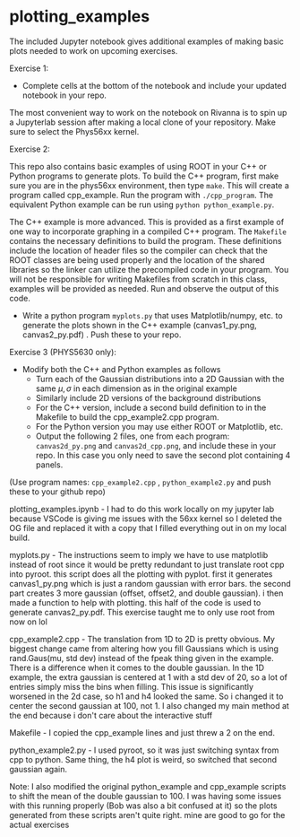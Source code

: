 # plotting_examples

The included Jupyter notebook gives additional examples of making basic plots needed to work on upcoming exercises.  

Exercise 1:
- Complete cells at the bottom of the notebook and include your updated notebook in your repo.

The most convenient way to work on the notebook on Rivanna is to spin up a Jupyterlab session after making a local clone of your repository.  Make sure to select the Phys56xx kernel.

Exercise 2: 

This repo also contains basic examples of using ROOT in your C++ or Python programs to generate plots.  To build the C++ program, first make sure you are in the phys56xx environment, then type ```make```.  This will create a program called cpp_example. Run the program with ```./cpp_program```.  The equivalent Python example can be run using ```python python_example.py```. 

The C++ example is more advanced.  This is provided as a first example of one way to incorporate graphing in a compiled C++ program.  The ```Makefile``` contains the necessary definitions to build the program.  These definitions include the location of header files so the compiler can check that the ROOT classes are being used properly and the location of the shared libraries so the linker can utilize the precompiled code in your program.  You will not be responsible for writing Makefiles from scratch in this class, examples will be provided as needed.  Run and observe the output of this code.

- Write a python program ```myplots.py``` that uses Matplotlib/numpy, etc. to generate the plots shown in the C++ example (canvas1_py.png, canvas2_py.pdf) .  Push these to your repo.

Exercise 3 (PHYS5630 only):

- Modify both the C++ and Python examples as follows 
  - Turn each of the Gaussian distributions into a 2D Gaussian with the same $\mu, \sigma$ in each dimension as in the original example
  - Similarly include 2D versions of the background distributions
  - For the C++ version, include a second build definition to in the Makefile to build the cpp_example2.cpp program.
  - For the Python version you may use either ROOT or Matplotlib, etc.
  - Output the following 2 files, one from each program: ```canvas2d_py.png``` and ```canvas2d_cpp.png```, and include these in your repo.  In this case you only need to save the second plot containing 4 panels.

(Use program names: ```cpp_example2.cpp``` , ```python_example2.py``` and push these to your github repo)


plotting_examples.ipynb - I had to do this work locally on my jupyter lab because VSCode is giving me issues with the 56xx kernel so I deleted the OG file and replaced it with a copy that I filled everything out in on my local build. 

myplots.py - The instructions seem to imply we have to use matplotlib instead of root since it would be pretty redundant to just translate root cpp into pyroot. this script does all the plotting with pyplot. first it generates canvas1_py.png which is just a random gaussian with error bars. the second part creates 3 more gaussian (offset, offset2, and double gaussian). i then made a function to help with plotting. this half of the code is used to generate canvas2_py.pdf. This exercise taught me to only use root from now on lol

cpp_example2.cpp - The translation from 1D to 2D is pretty obvious. My biggest change came from altering how you fill Gaussians which is using rand.Gaus(mu, std dev) instead of the fpeak thing given in the example. There is a difference when it comes to the double gaussian. In the 1D example, the extra gaussian is centered at 1 with a std dev of 20, so a lot of entries simply miss the bins when filling. This issue is significantly worsened in the 2d case, so h1 and h4 looked the same. So i changed it to center the second gaussian at 100, not 1. I also changed my main method at the end because i don't care about the interactive stuff

Makefile - I copied the cpp_example lines and just threw a 2 on the end. 

python_example2.py - I used pyroot, so it was just switching syntax from cpp to python. Same thing, the h4 plot is weird, so switched that second gaussian again.

Note: I also modified the original python_example and cpp_example scripts to shift the mean of the double gaussian to 100. I was having some issues with this running properly (Bob was also a bit confused at it) so the plots generated from these scripts aren't quite right. mine are good to go for the actual exercises